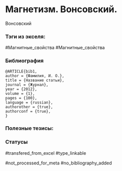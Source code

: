 # Магнетизм. Вонсовский.

Вонсовский

### Тэги из экселя:
#Магнитные_свойства 
#Магнитные_свойства 

### Библиография
```
@ARTICLE{bib1,
author = {Фамилия, И. О.},
title = {Название статьи},
journal = {Журнал},
year = {2012},
volume = {1},
pages = {100},
language = {russian},
authorother = {true},
authorconf = {true},
}
```

### Полезные тезисы:

### Статусы
#transfered_from_excel 
#type_linkable

#not_processed_for_meta
#no_bibliography_added